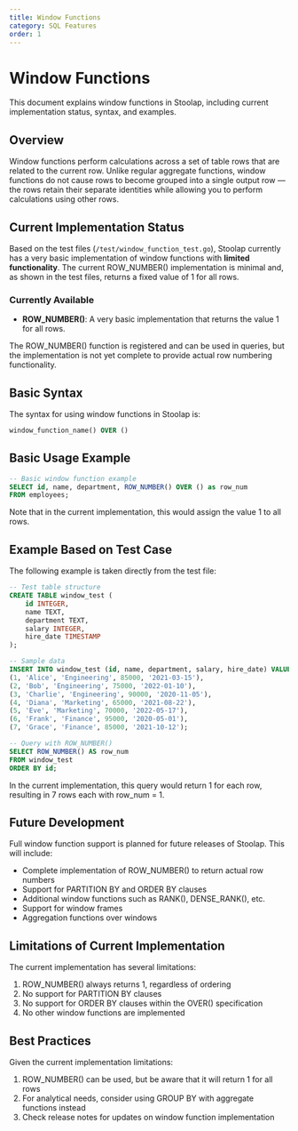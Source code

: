 ```yaml
---
title: Window Functions
category: SQL Features
order: 1
---
```


# Window Functions

This document explains window functions in Stoolap, including current implementation status, syntax, and examples.

## Overview

Window functions perform calculations across a set of table rows that are related to the current row. Unlike regular aggregate functions, window functions do not cause rows to become grouped into a single output row — the rows retain their separate identities while allowing you to perform calculations using other rows.

## Current Implementation Status

Based on the test files (`/test/window_function_test.go`), Stoolap currently has a very basic implementation of window functions with **limited functionality**. The current ROW_NUMBER() implementation is minimal and, as shown in the test files, returns a fixed value of 1 for all rows.

### Currently Available

- **ROW_NUMBER()**: A very basic implementation that returns the value 1 for all rows.

The ROW_NUMBER() function is registered and can be used in queries, but the implementation is not yet complete to provide actual row numbering functionality.

## Basic Syntax

The syntax for using window functions in Stoolap is:

```sql
window_function_name() OVER ()
```

## Basic Usage Example

```sql
-- Basic window function example
SELECT id, name, department, ROW_NUMBER() OVER () as row_num
FROM employees;
```

Note that in the current implementation, this would assign the value 1 to all rows.

## Example Based on Test Case

The following example is taken directly from the test file:

```sql
-- Test table structure
CREATE TABLE window_test (
    id INTEGER,
    name TEXT,
    department TEXT,
    salary INTEGER,
    hire_date TIMESTAMP
);

-- Sample data
INSERT INTO window_test (id, name, department, salary, hire_date) VALUES 
(1, 'Alice', 'Engineering', 85000, '2021-03-15'),
(2, 'Bob', 'Engineering', 75000, '2022-01-10'),
(3, 'Charlie', 'Engineering', 90000, '2020-11-05'),
(4, 'Diana', 'Marketing', 65000, '2021-08-22'),
(5, 'Eve', 'Marketing', 70000, '2022-05-17'),
(6, 'Frank', 'Finance', 95000, '2020-05-01'),
(7, 'Grace', 'Finance', 85000, '2021-10-12');

-- Query with ROW_NUMBER()
SELECT ROW_NUMBER() AS row_num
FROM window_test
ORDER BY id;
```

In the current implementation, this query would return 1 for each row, resulting in 7 rows each with row_num = 1.

## Future Development

Full window function support is planned for future releases of Stoolap. This will include:

- Complete implementation of ROW_NUMBER() to return actual row numbers
- Support for PARTITION BY and ORDER BY clauses
- Additional window functions such as RANK(), DENSE_RANK(), etc.
- Support for window frames
- Aggregation functions over windows

## Limitations of Current Implementation

The current implementation has several limitations:

1. ROW_NUMBER() always returns 1, regardless of ordering
2. No support for PARTITION BY clauses
3. No support for ORDER BY clauses within the OVER() specification
4. No other window functions are implemented

## Best Practices

Given the current implementation limitations:

1. ROW_NUMBER() can be used, but be aware that it will return 1 for all rows
2. For analytical needs, consider using GROUP BY with aggregate functions instead
3. Check release notes for updates on window function implementation